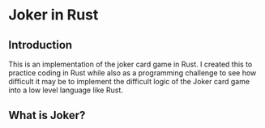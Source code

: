 # Joker in Rust
## Introduction 
This is an implementation of the joker card game in Rust. I created this to practice coding in Rust while also as a programming challenge to see how difficult it may be to implement the difficult logic of the Joker card game into a low level language like Rust.
## What is Joker?

